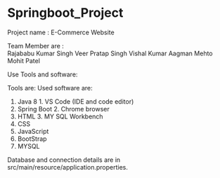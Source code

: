 # Springboot_Project
Project name : E-Commerce Website

Team Member are :  
Rajababu Kumar Singh
Veer Pratap Singh
Vishal Kumar
Aagman Mehto
Mohit Patel


Use Tools and software:

Tools are:                                Used software are:

1. Java 8                               1. VS Code (IDE and code editor)
2. Spring Boot                          2. Chrome browser
3. HTML                                 3. MY SQL Workbench
4. CSS                             
5. JavaScript
6. BootStrap
7. MYSQL


Database and connection details are in src/main/resource/application.properties.
